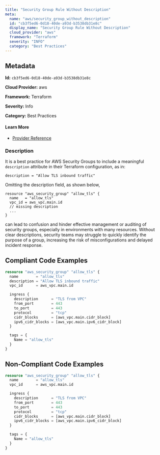 ```yaml
---
title: "Security Group Rule Without Description"
meta:
  name: "aws/security_group_without_description"
  id: "cb3f5ed6-0d18-40de-a93d-b3538db31e8c"
  display_name: "Security Group Rule Without Description"
  cloud_provider: "aws"
  framework: "Terraform"
  severity: "INFO"
  category: "Best Practices"
---
```

## Metadata

**Id:** `cb3f5ed6-0d18-40de-a93d-b3538db31e8c`

**Cloud Provider:** aws

**Framework:** Terraform

**Severity:** Info

**Category:** Best Practices

#### Learn More

 - [Provider Reference](https://registry.terraform.io/providers/hashicorp/aws/latest/docs/resources/security_group#description)

### Description

 It is a best practice for AWS Security Groups to include a meaningful `description` attribute in their Terraform configuration, as in:

```
description = "Allow TLS inbound traffic"
```

Omitting the description field, as shown below,

```
resource "aws_security_group" "allow_tls" {
  name   = "allow_tls"
  vpc_id = aws_vpc.main.id
  // missing description
  ...
}
```

can lead to confusion and hinder effective management or auditing of security groups, especially in environments with many resources. Without clear descriptions, security teams may struggle to quickly identify the purpose of a group, increasing the risk of misconfigurations and delayed incident response.


## Compliant Code Examples
```terraform
resource "aws_security_group" "allow_tls" {
  name        = "allow_tls"
  description = "Allow TLS inbound traffic"
  vpc_id      = aws_vpc.main.id

  ingress {
    description      = "TLS from VPC"
    from_port        = 443
    to_port          = 443
    protocol         = "tcp"
    cidr_blocks      = [aws_vpc.main.cidr_block]
    ipv6_cidr_blocks = [aws_vpc.main.ipv6_cidr_block]
  }

  tags = {
    Name = "allow_tls"
  }
}

```
## Non-Compliant Code Examples
```terraform
resource "aws_security_group" "allow_tls" {
  name        = "allow_tls"
  vpc_id      = aws_vpc.main.id

  ingress {
    description      = "TLS from VPC"
    from_port        = 443
    to_port          = 443
    protocol         = "tcp"
    cidr_blocks      = [aws_vpc.main.cidr_block]
    ipv6_cidr_blocks = [aws_vpc.main.ipv6_cidr_block]
  }

  tags = {
    Name = "allow_tls"
  }
}

```